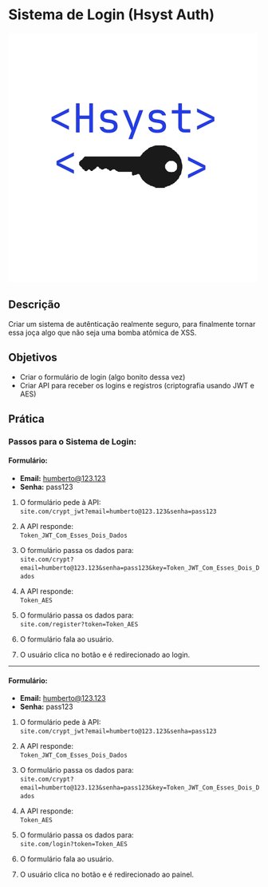 # Sistema de Login (Hsyst Auth)
![Logo Hsyst Auth](./Hsyst_Auth-semfundo.png)

## Descrição
Criar um sistema de autênticação realmente seguro, para finalmente tornar essa joça algo que não seja uma bomba atômica de XSS.

## Objetivos

- Criar o formulário de login (algo bonito dessa vez)
- Criar API para receber os logins e registros (criptografia usando JWT e AES)

## Prática

### Passos para o Sistema de Login:

#### Formulário:
- **Email:** humberto@123.123
- **Senha:** pass123

1. O formulário pede à API:  
   `site.com/crypt_jwt?email=humberto@123.123&senha=pass123`
   
2. A API responde:  
   `Token_JWT_Com_Esses_Dois_Dados`
   
3. O formulário passa os dados para:  
   `site.com/crypt?email=humberto@123.123&senha=pass123&key=Token_JWT_Com_Esses_Dois_Dados`
   
4. A API responde:  
   `Token_AES`
   
5. O formulário passa os dados para:  
   `site.com/register?token=Token_AES`
   
6. O formulário fala ao usuário.

7. O usuário clica no botão e é redirecionado ao login.

---

#### Formulário:
- **Email:** humberto@123.123
- **Senha:** pass123

1. O formulário pede à API:  
   `site.com/crypt_jwt?email=humberto@123.123&senha=pass123`
   
2. A API responde:  
   `Token_JWT_Com_Esses_Dois_Dados`
   
3. O formulário passa os dados para:  
   `site.com/crypt?email=humberto@123.123&senha=pass123&key=Token_JWT_Com_Esses_Dois_Dados`
   
4. A API responde:  
   `Token_AES`
   
5. O formulário passa os dados para:  
   `site.com/login?token=Token_AES`
   
6. O formulário fala ao usuário.

7. O usuário clica no botão e é redirecionado ao painel.
